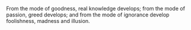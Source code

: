 From the mode of goodness, real knowledge develops; from the mode of passion, greed develops; and from the mode of ignorance develop foolishness, madness and illusion.